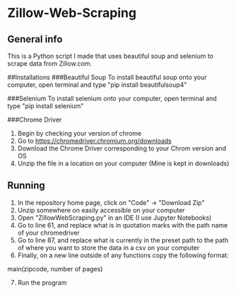 # Zillow-Web-Scraping

## General info
This is a Python script I made that uses beautiful soup and selenium to scrape data from Zillow.com.

##Installations
###Beautiful Soup
To install beautiful soup onto your computer, open terminal and type "pip install beautifulsoup4"

###Selenium
To install selenium onto your computer, open terminal and type "pip install selenium"

###Chrome Driver
1. Begin by checking your version of chrome
2. Go to https://chromedriver.chromium.org/downloads
3. Download the Chrome Driver corresponding to your Chrom version and OS
4. Unzip the file in a location on your computer (Mine is kept in downloads)

## Running
1. In the repository home page, click on "Code" -> "Download Zip"
2. Unzip somewhere on easily accessible on your computer
3. Open "ZillowWebScraping.py" in an IDE (I use Jupyter Notebooks)
4. Go to line 61, and replace what is in quotation marks with the path name of your chromedriver
5. Go to line 87, and replace what is currently in the preset path to the path of where you want to store the data in a csv on your computer
6. Finally, on a new line outside of any functions copy the following format:
  
  main(zipcode, number of pages)
  
7. Run the program
